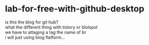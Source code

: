 # lab-for-free-with-github-desktop
is this the blog for git hub? <br>
what the different thing with tistory or blolspot <br>
we have to attaging a tag the name of br <br>
i will just using blog flatform...
